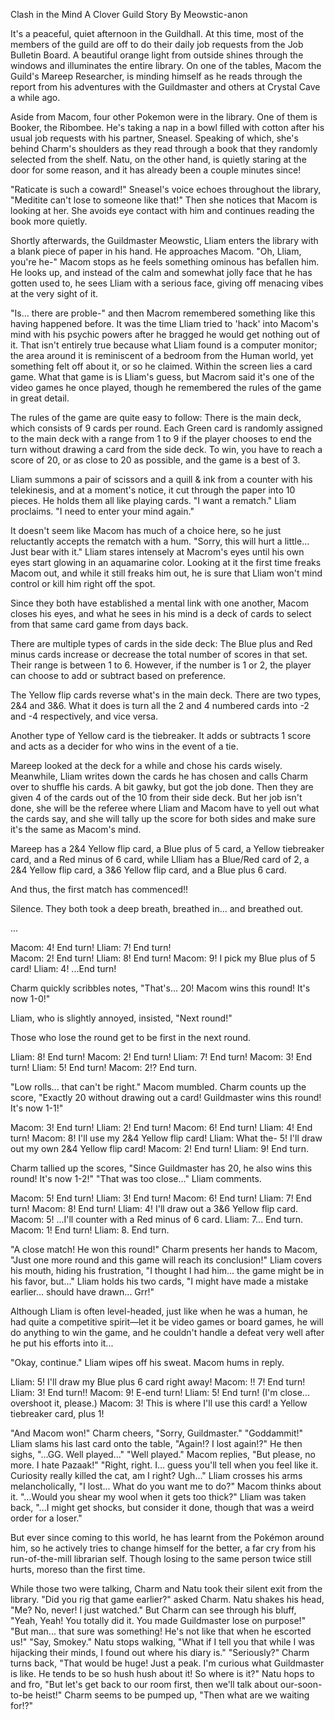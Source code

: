 Clash in the Mind
A Clover Guild Story
By Meowstic-anon

It's a peaceful, quiet afternoon in the Guildhall. At this time, most of the members of the guild are off to do their daily job requests from the Job Bulletin Board. A beautiful orange light from outside shines through the windows and illuminates the entire library. On one of the tables, Macom the Guild's Mareep Researcher, is minding himself as he reads through the report from his adventures with the Guildmaster and others at Crystal Cave a while ago. 

Aside from Macom, four other Pokemon were in the library. One of them is Booker, the Ribombee. He's taking a nap in a bowl filled with cotton after his usual job requests with his partner, Sneasel. Speaking of which, she's behind Charm's shoulders as they read through a book that they randomly selected from the shelf. Natu, on the other hand, is quietly staring at the door for some reason, and it has already been a couple minutes since!

"Raticate is such a coward!" Sneasel's voice echoes throughout the library, "Meditite can't lose to someone like that!" Then she notices that Macom is looking at her. She avoids eye contact with him and continues reading the book more quietly. 

Shortly afterwards, the Guildmaster Meowstic, Lliam enters the library with a blank piece of paper in his hand. He approaches Macom. "Oh, Lliam, you're he-" Macom stops as he feels something ominous has befallen him. He looks up, and instead of the calm and somewhat jolly face that he has gotten used to, he sees Lliam with a serious face, giving off menacing vibes at the very sight of it. 

"Is... there are proble-" and then Macrom remembered something like this having happened before. It was the time Lliam tried to 'hack' into Macom's mind with his psychic powers after he bragged he would get nothing out of it. That isn't entirely true because what Lliam found is a computer monitor; the area around it is reminiscent of a bedroom from the Human world, yet something felt off about it, or so he claimed. Within the screen lies a card game. What that game is is Lliam's guess, but Macrom said it's one of the video games he once played, though he remembered the rules of the game in great detail. 

The rules of the game are quite easy to follow: There is the main deck, which consists of 9 cards per round. Each Green card is randomly assigned to the main deck with a range from 1 to 9 if the player chooses to end the turn without drawing a card from the side deck. To win, you have to reach a score of 20, or as close to 20 as possible, and the game is a best of 3.

Lliam summons a pair of scissors and a quill & ink from a counter with his telekinesis, and at a moment's notice, it cut through the paper into 10 pieces. He holds them all like playing cards. "I want a rematch." Lliam proclaims. "I need to enter your mind again."

It doesn't seem like Macom has much of a choice here, so he just reluctantly accepts the rematch with a hum. "Sorry, this will hurt a little... Just bear with it." Lliam stares intensely at Macrom's eyes until his own eyes start glowing in an aquamarine color. Looking at it the first time freaks Macom out, and while it still freaks him out, he is sure that Lliam won't mind control or kill him right off the spot.

Since they both have established a mental link with one another, Macom closes his eyes, and what he sees in his mind is a deck of cards to select from that same card game from days back.  

There are multiple types of cards in the side deck:
The Blue plus and Red minus cards increase or decrease the total number of scores in that set. Their range is between 1 to 6. However, if the number is 1 or 2, the player can choose to add or subtract based on preference.

The Yellow flip cards reverse what's in the main deck. There are two types, 2&4 and 3&6. What it does is turn all the 2 and 4 numbered cards into -2 and -4 respectively, and vice versa. 

Another type of Yellow card is the tiebreaker. It adds or subtracts 1 score and acts as a decider for who wins in the event of a tie. 

Mareep looked at the deck for a while and chose his cards wisely. Meanwhile, Lliam writes down the cards he has chosen and calls Charm over to shuffle his cards. A bit gawky, but got the job done. Then they are given 4 of the cards out of the 10 from their side deck. But her job isn't done, she will be the referee where Lliam and Macom have to yell out what the cards say, and she will tally up the score for both sides and make sure it's the same as Macom's mind.

Mareep has a 2&4 Yellow flip card, a Blue plus of 5 card, a Yellow tiebreaker card, and a Red minus of 6 card, while Llliam has a Blue/Red card of 2, a 2&4 Yellow flip card, a 3&6 Yellow flip card, and a Blue plus 6 card. 

And thus, the first match has commenced!!

Silence. They both took a deep breath, breathed in... and breathed out.

...

Macom: 4! End turn!
Lliam: 7! End turn!                 
Macom: 2! End turn!
Lliam: 8! End turn!
Macom: 9! I pick my Blue plus of 5 card!
Lliam: 4! ...End turn!

Charm quickly scribbles notes, "That's... 20! Macom wins this round! It's now 1-0!"

Lliam, who is slightly annoyed, insisted, "Next round!"

Those who lose the round get to be first in the next round. 

Lliam: 8! End turn!
Macom: 2! End turn!
Lliam: 7! End turn!
Macom: 3! End turn!
Lliam: 5! End turn!
Macom: 2!? End turn.

"Low rolls... that can't be right." Macom mumbled.
Charm counts up the score, "Exactly 20 without drawing out a card! Guildmaster wins this round! It's now 1-1!"     

Macom: 3! End turn!
Lliam: 2! End turn!
Macom: 6! End turn!
Lliam: 4! End turn!
Macom: 8! I'll use my 2&4 Yellow flip card! 
Lliam: What the- 5! I'll draw out my own 2&4 Yellow flip card!
Macom: 2! End turn!
Lliam: 9! End turn. 

Charm tallied up the scores, "Since Guildmaster has 20, he also wins this round! It's now 1-2!" 
"That was too close..." Lliam comments. 

Macom: 5! End turn!
Lliam: 3! End turn!
Macom: 6! End turn!
Lliam: 7! End turn!
Macom: 8! End turn!
Lliam: 4! I'll draw out a 3&6 Yellow flip card.
Macom: 5! ...I'll counter with a Red minus of 6 card. 
Lliam: 7... End turn. 
Macom: 1! End turn!
Lliam: 8. End turn.

"A close match! He won this round!" Charm presents her hands to Macom, "Just one more round and this game will reach its conclusion!"
Lliam covers his mouth, hiding his frustration, "I thought I had him... the game might be in his favor, but..."
Lliam holds his two cards, "I might have made a mistake earlier... should have drawn... Grr!"

Although Lliam is often level-headed, just like when he was a human, he had quite a competitive spirit—let it be video games or board games, he will do anything to win the game, and he couldn't handle a defeat very well after he put his efforts into it...

"Okay, continue." Lliam wipes off his sweat.
Macom hums in reply. 

Lliam: 5! I'll draw my Blue plus 6 card right away!
Macom: !! 7! End turn!
Lliam: 3! End turn!!
Macom: 9! E-end turn!
Lliam: 5! End turn! (I'm close... overshoot it, please.) 
Macom: 3! This is where I'll use this card! a Yellow tiebreaker card, plus 1! 

"And Macom won!" Charm cheers, "Sorry, Guildmaster."
"Goddammit!" Lliam slams his last card onto the table, "Again!? I lost again!?" He then sighs, "...GG. Well played..."
"Well played." Macom replies, "But please, no more. I hate Pazaak!"
"Right, right. I... guess you'll tell when you feel like it. Curiosity really killed the cat, am I right? Ugh..." Lliam crosses his arms melancholically, "I lost... What do you want me to do?"
Macom thinks about it. "...Would you shear my wool when it gets too thick?"
Lliam was taken back, "...I might get shocks, but consider it done, though that was a weird order for a loser."

But ever since coming to this world, he has learnt from the Pokémon around him, so he actively tries to change himself for the better, a far cry from his run-of-the-mill librarian self. Though losing to the same person twice still hurts, moreso than the first time. 

While those two were talking, Charm and Natu took their silent exit from the library. 
"Did you rig that game earlier?" asked Charm. 
Natu shakes his head, "Me? No, never! I just watched."
But Charm can see through his bluff, "Yeah, Yeah! You totally did it. You made Guildmaster lose on purpose!"
"But man... that sure was something! He's not like that when he escorted us!"
"Say, Smokey." Natu stops walking, "What if I tell you that while I was hijacking their minds, I found out where his diary is." 
"Seriously?" Charm turns back, "That would be huge! Just a peak. I'm curious what Guildmaster is like. He tends to be so hush hush about it! So where is it?"
Natu hops to and fro, "But let's get back to our room first, then we'll talk about our-soon-to-be heist!"
Charm seems to be pumped up, "Then what are we waiting for!?"
